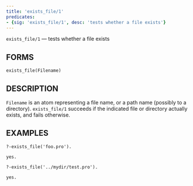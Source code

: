 ```yaml
---
title: 'exists_file/1'
predicates:
- {sig: 'exists_file/1', desc: 'tests whether a file exists'}
---
```

`exists_file/1` — tests whether a file exists

## FORMS
```
exists_file(Filename)
```
## DESCRIPTION

`Filename` is an atom representing a file name, or a path name (possibly to a directory). `exists_file/1` succeeds if the indicated file or directory actually exists, and fails otherwise.

## EXAMPLES
```
?-exists_file('foo.pro').

yes.

?-exists_file('../mydir/test.pro').

yes.
```

